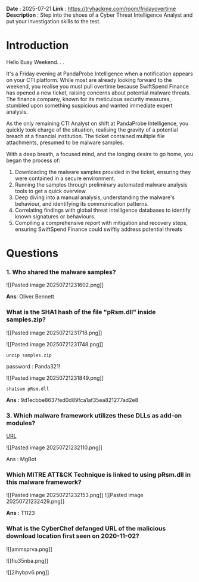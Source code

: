 
**Date** : 2025-07-21
**Link** :   https://tryhackme.com/room/fridayovertime
**Description** :  Step into the shoes of a Cyber Threat Intelligence Analyst and put your investigation skills to the test.

# Introduction
Hello Busy Weekend. . .  

It's a Friday evening at PandaProbe Intelligence when a notification appears on your CTI platform. While most are already looking forward to the weekend, you realise you must pull overtime because SwiftSpend Finance has opened a new ticket, raising concerns about potential malware threats. The finance company, known for its meticulous security measures, stumbled upon something suspicious and wanted immediate expert analysis.

As the only remaining CTI Analyst on shift at PandaProbe Intelligence, you quickly took charge of the situation, realising the gravity of a potential breach at a financial institution. The ticket contained multiple file attachments, presumed to be malware samples.

With a deep breath, a focused mind, and the longing desire to go home, you began the process of:

1. Downloading the malware samples provided in the ticket, ensuring they were contained in a secure environment.
2. Running the samples through preliminary automated malware analysis tools to get a quick overview.
3. Deep diving into a manual analysis, understanding the malware's behaviour, and identifying its communication patterns.
4. Correlating findings with global threat intelligence databases to identify known signatures or behaviours.
5. Compiling a comprehensive report with mitigation and recovery steps, ensuring SwiftSpend Finance could swiftly address potential threats

# Questions

### 1. Who shared the malware samples?

![[Pasted image 20250721231602.png]]


**Ans**: Oliver Bennett

### What is the SHA1 hash of the file "pRsm.dll" inside samples.zip?

![[Pasted image 20250721231718.png]]

![[Pasted image 20250721231748.png]]

```shell
unzip samples.zip
```
password : Panda321!

![[Pasted image 20250721231849.png]]
```shell
sha1sum pRsm.dll
```

**Ans  :** 9d1ecbbe8637fed0d89fca1af35ea821277ad2e8

### 3. Which malware framework utilizes these DLLs as add-on modules?

[URL](https://www.welivesecurity.com/2023/04/26/evasive-panda-apt-group-malware-updates-popular-chinese-software/)

![[Pasted image 20250721232110.png]]


Ans : MgBot

### Which MITRE ATT&CK Technique is linked to using pRsm.dll in this malware framework?


![[Pasted image 20250721232153.png]]
![[Pasted image 20250721232429.png]]

**Ans :**  T1123

### What is the CyberChef defanged URL of the malicious download location first seen on 2020-11-02?

![[ammsprva.png]]

![[fiu35nba.png]]

![[2ihybpv6.png]]


